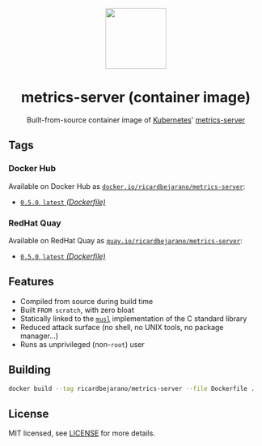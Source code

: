 <p align="center"><img src="https://emojipedia-us.s3.dualstack.us-west-1.amazonaws.com/thumbs/160/apple/198/chart-with-upwards-trend_1f4c8.png" width="120px"></p>
<h1 align="center">metrics-server (container image)</h1>
<p align="center">Built-from-source container image of <a href="https://kubernetes.io/">Kubernetes</a>' <a href="https://github.com/kubernetes-sigs/metrics-server">metrics-server</a></p>


## Tags

### Docker Hub

Available on Docker Hub as [`docker.io/ricardbejarano/metrics-server`](https://hub.docker.com/r/ricardbejarano/metrics-server):

- [`0.5.0`, `latest` *(Dockerfile)*](Dockerfile)

### RedHat Quay

Available on RedHat Quay as [`quay.io/ricardbejarano/metrics-server`](https://quay.io/repository/ricardbejarano/metrics-server):

- [`0.5.0`, `latest` *(Dockerfile)*](Dockerfile)


## Features

* Compiled from source during build time
* Built `FROM scratch`, with zero bloat
* Statically linked to the [`musl`](https://musl.libc.org/) implementation of the C standard library
* Reduced attack surface (no shell, no UNIX tools, no package manager...)
* Runs as unprivileged (non-`root`) user


## Building

```bash
docker build --tag ricardbejarano/metrics-server --file Dockerfile .
```


## License

MIT licensed, see [LICENSE](LICENSE) for more details.

